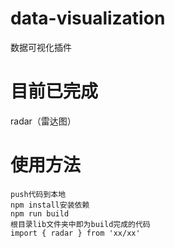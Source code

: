 # data-visualization
数据可视化插件

# 目前已完成
radar（雷达图）

# 使用方法
	push代码到本地
	npm install安装依赖
	npm run build
	根目录lib文件夹中即为build完成的代码
	import { radar } from 'xx/xx'